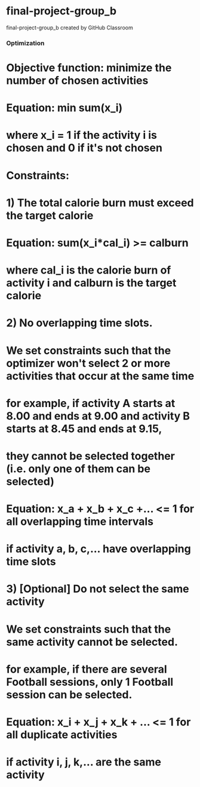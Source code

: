 # final-project-group_b
final-project-group_b created by GitHub Classroom
### Optimization 
  # Objective function: minimize the number of chosen activities
  #           Equation: min sum(x_i)
  #                     where x_i = 1 if the activity i is chosen and 0 if it's not chosen
  # Constraints:
  # 1) The total calorie burn must exceed the target calorie
  #           Equation: sum(x_i*cal_i) >= calburn
  #                     where cal_i is the calorie burn of activity i and calburn is the target calorie
  #
  # 2) No overlapping time slots. 
  # We set constraints such that the optimizer won't select 2 or more activities that occur at the same time
  # for example, if activity A starts at 8.00 and ends at 9.00 and activity B starts at 8.45 and ends at 9.15,
  # they cannot be selected together (i.e. only one of them can be selected) 
  #           Equation: x_a + x_b + x_c +... <= 1 for all overlapping time intervals
  #                   if activity a, b, c,... have overlapping time slots 
  # 
  # 3) [Optional] Do not select the same activity
  # We set constraints such that the same activity cannot be selected.
  # for example, if there are several Football sessions, only 1 Football session can be selected.
  #           Equation: x_i + x_j + x_k + ... <= 1 for all duplicate activities
  #                   if activity i, j, k,... are the same activity 
  #
